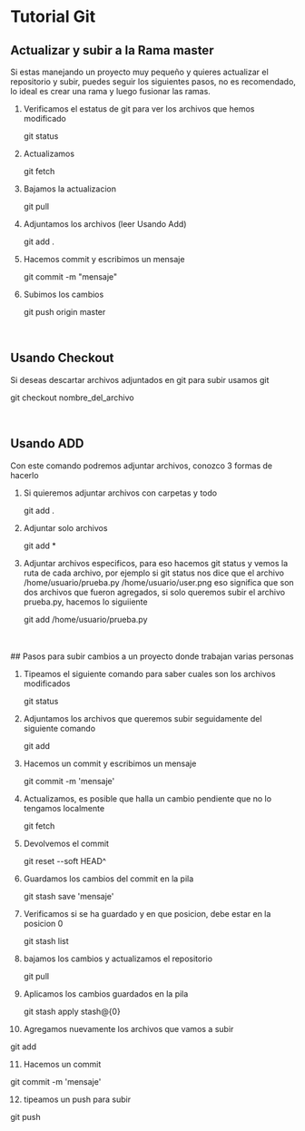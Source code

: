 # Tutorial Git

## Actualizar y subir a la Rama master

Si estas manejando un proyecto muy pequeño y quieres actualizar el repositorio y subir, puedes seguir los siguientes pasos, no es recomendado, lo ideal es crear una rama y luego fusionar las ramas.


1. Verificamos el estatus de git para ver los archivos que hemos modificado
   
   git status
   

2. Actualizamos

   git fetch


3. Bajamos la actualizacion

   git pull
   

4. Adjuntamos los archivos (leer Usando Add)

   git add .


5. Hacemos commit y escribimos un mensaje

   git commit -m "mensaje"
   

6. Subimos los cambios

   git push origin master

<br>


## Usando Checkout

Si deseas descartar archivos adjuntados en git para subir usamos git

   git checkout  nombre_del_archivo
   
<br>   
   
## Usando ADD
Con este comando podremos adjuntar archivos, conozco 3 formas de hacerlo

1. Si quieremos adjuntar archivos con carpetas y todo
   
   git add .
   
2. Adjuntar solo archivos 

   git add *
   
3. Adjuntar archivos especificos, para eso hacemos git status y vemos la ruta de cada archivo, por ejemplo si git  status      nos dice que el archivo /home/usuario/prueba.py /home/usuario/user.png  eso significa que son dos archivos que fueron        agregados, si solo queremos subir el archivo prueba.py, hacemos lo siguiiente
   
   git add /home/usuario/prueba.py

<br>
<br>
## Pasos para subir cambios a un proyecto donde trabajan varias personas

 
1. Tipeamos el siguiente comando para saber cuales son los archivos modificados
   
   git status
   
   
2. Adjuntamos los archivos que queremos subir seguidamente del siguiente comando

   git add 

 
3. Hacemos un commit y escribimos un mensaje

   git commit -m 'mensaje' 

 
4. Actualizamos, es posible que halla un cambio pendiente que no lo tengamos localmente

   git fetch 


5. Devolvemos el commit

   git reset --soft HEAD^ 
   
 
6. Guardamos los cambios del commit en la pila

   git stash save 'mensaje' 
 

7. Verificamos si se ha guardado y en que posicion, debe estar en la posicion 0
   
   git stash list   

 
8. bajamos los cambios y actualizamos el repositorio
   
   git pull

 
9. Aplicamos los cambios guardados en la pila

   git stash apply stash@{0} 


10. Agregamos nuevamente los archivos que vamos a subir

   git add
 

11. Hacemos un commit

   git commit -m 'mensaje'

 
 12. tipeamos un push para subir
   
   git push

